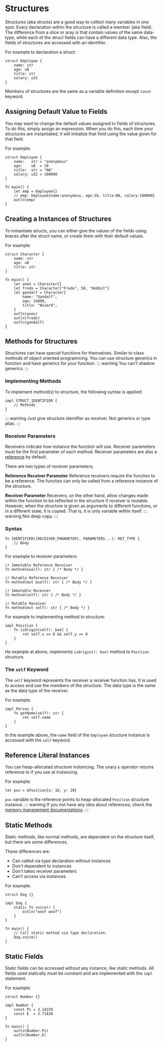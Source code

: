 # Structures
Structures (aka structs) are a good way to collect many variables in one spot. Every declaration within the structure is called a member (aka field). The difference from a slice or aray is that contain values of the same data-type, while each of the struct fields can have a different data type. Also, the fields of structures are accessed with an identifier.

For example to declaration a struct:
```jule
struct Employee {
    name: str
    age: u8
    title: str
    salary: u32
}
```
Members of structures are the same as a variable definition except `const` keyword.

## Assigning Default Value to Fields

You may want to change the default values ​​assigned to fields of structures. To do this, simply assign an expression. When you do this, each time your structures are instantiated, it will initialize that field using the value given for that field.

For example:
```jule
struct Employee {
    name:   str = "anonymous"
    age:    u8  = 18
    title:  str = "NA"
    salary: u32 = 100000
}

fn main() {
    let emp = Employee{}
    // emp: Employee{name:anonymous, age:18, title:NA, salary:100000}
    outln(emp)
}
```

## Creating a Instances of Structures
To instantiate structs, you can either give the values of the fields using braces after the struct name, or create them with their default values.

For example:
```jule
struct Character {
    name: str
    age: u8
    title: str
}

fn main() {
    let anon = Character{}
    let frodo = Character{"Frodo", 50, "Hobbit"}
    let gandalf = Character{
        name: "Gandalf",
        age: 24000,
        title: "Wizard",
    }
    outln(anon)
    outln(frodo)
    outln(gandalf)
}
```

## Methods for Structures
Structures can have special functions for themselves. Similar to class methods of object oriented programming. You can use structure generics in function and have generics for your function.
::: warning
You can't shadow generics.
:::

### Implementing Methods
To implement method(s) to structure, the following syntax is applied:
```jule
impl STRUCT_IDENTIFIER {
    // Methods
}
```
::: warning
Just give structure identifier as receiver. Not generics or type alias.
:::

### Receiver Parameters
Receivers indicate how instance the function will use. Receiver parameters must be the first parameter of each method. Receiver parameters are also a [reference](/memory/references) by default.

There are two types of receiver parameters;

**Reference Receiver Parameter**
Reference receivers require the function to be a reference. The function can only be called from a reference instance of the structure.

**Receiver Parameter**
Receivers, on the other hand, allow changes made within the function to be reflected in the structure if receiver is mutable. However, when the structure is given as arguments to different functions, or in a different state, it is copied. That is, it is only variable within itself.
::: warning
Not deep copy.
:::

### Syntax
```
fn IDENTIFIER([RECEIVER_PARAMETER], PARAMETERS...): RET_TYPE {
    // Body
}
```

For example to receiver parameters:
```jule
// Immutable Reference Receiver
fn method(&self): str { /* Body */ }
```
```jule
// Mutable Reference Receiver
fn method(mut &self): str { /* Body */ }
```
```jule
// Immutable Receiver
fn method(self): str { /* Body */ }
```
```jule
// Mutable Receiver
fn method(mut self): str { /* Body */ }
```

For example to implementing method to structure:
```jule
impl Position {
    fn isOrigin(self): bool {
        ret self.x == 0 && self.y == 0
    }
}
```
He example at above, implements `isOrigin(): bool` method to `Position` structure.

### The `self` Keyword
The `self` keyword represents the receiver a receiver function has. It is used to access and use the members of the structure. The data type is the same as the data type of the receiver.

For example:
```jule
impl Person {
    fn getName(self): str {
        ret self.name
    }
}
```
In the example above, the `name` field of the `Employee` structure instance is accessed with the `self` keyword.

## Reference Literal Instances
You can heap-allocated structure instancing. The unary `&` operator returns reference to if you use at instancing.

For example:
```jule
let pos = &Position{x: 10, y: 20}
```
`pos` variable is the reference points to heap-allocated `Position` structure instance.
::: warning
If you not have any idea about references, check the [memory management documentations](/memory/management/). 
:::


## Static Methods

Static methods, like normal methods, are dependent on the structure itself, but there are some differences.

These differences are:

- Can called via type declaration without instances
- Don't dependent to instances
- Don't takes receiver parameters
- Can't access via instances

For example:

```jule
struct Dog {}

impl Dog {
    static fn voice() {
        outln("woof woof")
    }
}

fn main() {
    // Call static method via type declaration.
    Dog.voice()
}
```

## Static Fields

Static fields can be accessed without any instance, like static methods. All fields used statically must be constant and are implemented with the `impl` statement.

For example:

```jule
struct Number {}

impl Number {
    const Pi = 3.14159
    const E  = 2.71828
}

fn main() {
    outln(Number.Pi)
    outln(Number.E)
}
```
